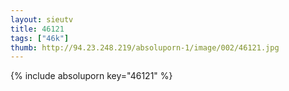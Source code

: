 ```yaml
--- 
layout: sieutv
title: 46121
tags: ["46k"]
thumb: http://94.23.248.219/absoluporn-1/image/002/46121.jpg
---
```

{% include absoluporn key="46121" %} 
